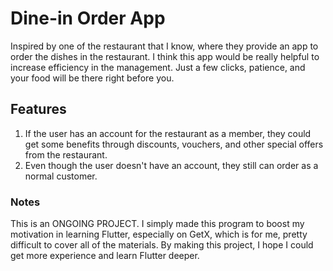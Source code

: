 # Dine-in Order App

Inspired by one of the restaurant that I know, where they provide an app to order the dishes in the restaurant.
I think this app would be really helpful to increase efficiency in the management. Just a few clicks, patience, and your food will be there right before you.

## Features

1. If the user has an account for the restaurant as a member, they could get some benefits through discounts, vouchers, and other special offers from the restaurant.
2. Even though the user doesn't have an account, they still can order as a normal customer.

### Notes

This is an ONGOING PROJECT.
I simply made this program to boost my motivation in learning Flutter, especially on GetX, which is for me, pretty difficult to cover all of the materials. By making this project, I hope I could get more experience and learn Flutter deeper.